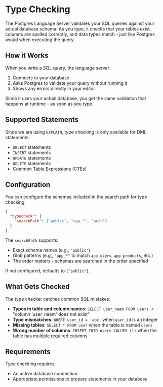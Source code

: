 # Type Checking

The Postgres Language Server validates your SQL queries against your actual database schema. As you type, it checks that your tables exist, columns are spelled correctly, and data types match - just like Postgres would when executing the query.

## How it Works

When you write a SQL query, the language server:

1. Connects to your database
2. Asks Postgres to validate your query without running it
3. Shows any errors directly in your editor

Since it uses your actual database, you get the same validation that happens at runtime - as soon as you type.

## Supported Statements

Since we are using `EXPLAIN`, type checking is only available for DML statements:
- `SELECT` statements
- `INSERT` statements
- `UPDATE` statements
- `DELETE` statements
- Common Table Expressions (CTEs)

## Configuration

You can configure the schemas included in the search path for type checking:

```json
{
  "typecheck": {
    "searchPath": ["public", "app_*", "auth"]
  }
}
```

The `searchPath` supports:
- Exact schema names (e.g., `"public"`)
- Glob patterns (e.g., `"app_*"` to match `app_users`, `app_products`, etc.)
- The order matters - schemas are searched in the order specified

If not configured, defaults to `["public"]`.

## What Gets Checked

The type checker catches common SQL mistakes:

- **Typos in table and column names**: `SELECT user_naem FROM users` → "column 'user_naem' does not exist"
- **Type mismatches**: `WHERE user_id = 'abc'` when `user_id` is an integer
- **Missing tables**: `SELECT * FROM user` when the table is named `users`
- **Wrong number of columns**: `INSERT INTO users VALUES (1)` when the table has multiple required columns

## Requirements

Type checking requires:

- An active database connection
- Appropriate permissions to prepare statements in your database
